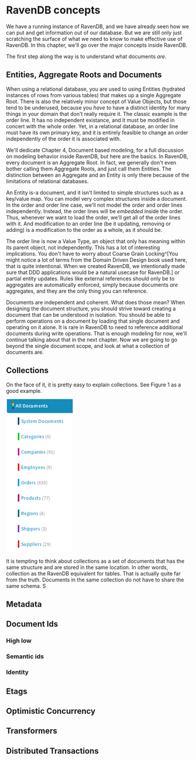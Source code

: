 
# RavenDB concepts

We have a running instance of RavenDB, and we have already seen how we can put and get information out of our database. But we are still only just scratching the surface of what we need to know to make effective use of RavenDB. In this chapter, we'll go over the major concepts inside RavenDB. 

The first step along the way is to understand what documents _are_.

## Entities, Aggregate Roots and Documents

When using a relational database, you are used to using Entities (hydrated instances of rows from various tables) that makes up a single Aggregate Root. There is also the relatively minor concept of Value Objects, but those tend to be underused, because you _have_ to have a distinct identity for many things in your domain that don't really require it. The classic example is the order line. It has no independent existance, and it must be modified in concert with the whole order.
Yet, in a relational database, an order line must have its own primary key, and it is entirely feasible to change an order independently of the order it is associated with.

We'll dedicate Chapter 4, Document based modeling, for a full discussion on modeling behavior inside RavenDB, but here are the basics. In RavenDB, every document is an Aggregate Root. In fact, we generally don't even bother calling them Aggregate Roots, and just call them Entities. The distinction between an Aggregate and an Entity is only there because of the limitations of relational databases.

An Entity is-a document, and it isn't limited to simple structures such as a key/value map. You can model very complex structures inside a document. In the order and order line case, we'll not model the order and order lines independently. Instead, the order lines will be _embedded_ inside the order. Thus, whenever we want to load the order, we'll get all of the order lines with it. And modification to an order line (be it updating, removing or adding) is a modification to the order as a whole, as it should be.

The order line is now a Value Type, an object that only has meaning within its parent object, not independently. This has a lot of interesting implications. You don't have to worry about Coarse Grain Locking^[You might notice a lot of terms from the Domain Driven Design book used here, that is quite intentional. When we created RavenDB, we intentionally made sure that DDD applications would be a natural usecase for RavenDB.] or partial entity updates. Rules like external references should only be to aggregates are automatically enforced, simply because documents _are_ aggregates, and they are the only thing you can reference.

Documents are independent and coherent. What does those mean? When designing the document structure, you should strive toward creating a document that can be understood in isolation. You should be able to perform operations on a document by loading that single document and operating on it alone. It is rare in RavenDB to need to reference additional documents during write operations. That is enough modeling for now, we'll continue talking about that in the next chapter. Now we are going to go beyond the single document scope, and look at what a collection of documents are.

## Collections

On the face of it, it is pretty easy to explain collections. See Figure 1 as a good example.

![The collections in the Northwind database](.\Ch03\Figure01.png)

It is tempting to think about collections as a set of documents that has the same structure and are stored in the same location. In other words, collection as the RavenDB equivalent for tables. That is actually quite far from the truth.
Documents in the same collection do not have to share the same schema. S

## Metadata

## Document Ids

### High low

### Semantic ids

### Identity

## Etags

## Optimistic Concurrency



## Transformers

## Distributed Transactions


